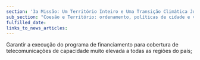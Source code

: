 ```yaml
---
section: '3a Missão: Um Território Inteiro e Uma Transição Climática Justa'
sub_section: "Coesão e Território: ordenamento, políticas de cidade e valorização do interior para dinamizar a economia"
fulfilled_date:
links_to_news_articles:
---
```


Garantir a execução do programa de financiamento para cobertura de telecomunicações de capacidade muito elevada a todas as regiões do país;